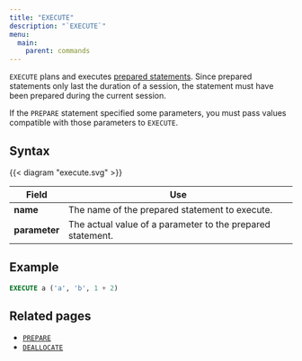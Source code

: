 ```yaml
---
title: "EXECUTE"
description: "`EXECUTE`"
menu:
  main:
    parent: commands
---
```


`EXECUTE` plans and executes [prepared statements](../prepare). Since prepared statements only last the duration of a session, the statement must have been prepared during the current session.

If the `PREPARE` statement specified some parameters, you must pass values compatible with those parameters to `EXECUTE`.


## Syntax

{{< diagram "execute.svg" >}}

Field | Use
------|-----
**name**  | The name of the prepared statement to execute.
**parameter**  |  The actual value of a parameter to the prepared statement.

## Example

```sql
EXECUTE a ('a', 'b', 1 + 2)
```

## Related pages

- [`PREPARE`]
- [`DEALLOCATE`]

[`PREPARE`]:../prepare
[`DEALLOCATE`]:../deallocate
